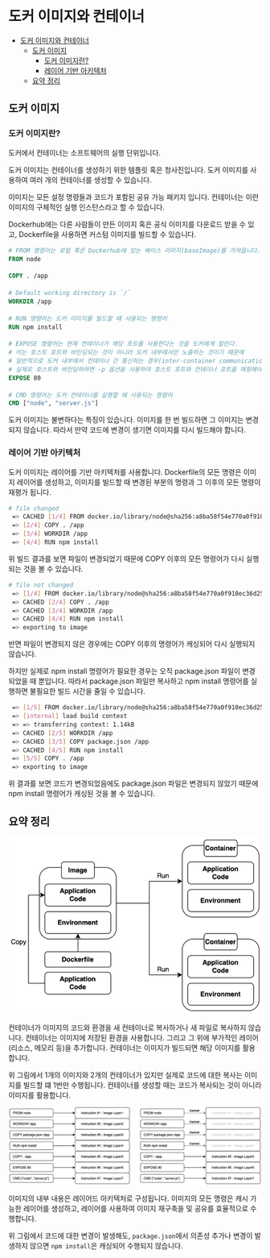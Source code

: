 # 도커 이미지와 컨테이너

- [도커 이미지와 컨테이너](#도커-이미지와-컨테이너)
  - [도커 이미지](#도커-이미지)
    - [도커 이미지란?](#도커-이미지란)
    - [레이어 기반 아키텍처](#레이어-기반-아키텍처)
  - [요약 정리](#요약-정리)

## 도커 이미지

### 도커 이미지란?

도커에서 컨테이너는 소프트웨어의 실행 단위입니다.

도커 이미지는 컨테이너를 생성하기 위한 템플릿 혹은 청사진입니다.
도커 이미지를 사용하여 여러 개의 컨테이너를 생성할 수 있습니다.

이미지는 모든 설정 명령들과 코드가 포함된 공유 가능 패키지 입니다.
컨테이너는 이런 이미지의 구체적인 실행 인스턴스라고 할 수 있습니다.

Dockerhub에는 다른 사람들이 만든 이미지 혹은 공식 이미지를 다운로드 받을 수 있고,
Dockerfile을 사용하면 커스텀 이미지를 빌드할 수 있습니다.

```dockerfile
# FROM 명령어는 로컬 혹은 Dockerhub에 있는 베이스 이미지(baseImage)를 가져옵니다.
FROM node

COPY . /app

# Default working directory is `/`
WORKDIR /app

# RUN 명령어는 도커 이미지를 빌드할 떄 사용되는 명령어
RUN npm install

# EXPOSE 명령어는 현재 컨테이너가 해당 포트를 사용한다는 것을 도커에게 알린다.
# 이는 호스트 포트와 바인딩되는 것이 아니라 도커 내부에서만 노출하는 것이기 떄문에
# 일반적으로 도커 내부에서 컨테이너 간 통신하는 경우(inter-container communication) 혹은 문서화 용도로 사용된다.
# 실제로 호스트와 바인딩하려면 -p 옵션을 사용하여 호스트 포트와 컨테이너 포트를 매핑해야 합니다.
EXPOSE 80

# CMD 명령어는 도커 컨테이너를 실행할 때 사용되는 명령어
CMD ["node", "server.js"]
```

도커 이미지는 불변하다는 특징이 있습니다. 이미지를 한 번 빌드하면 그 이미지는 변경되지 않습니다. 
따라서 만약 코드에 변경이 생기면 이미지를 다시 빌드해야 합니다.

### 레이어 기반 아키텍처

도커 이미지는 레이어를 기반 아키텍처를 사용합니다.
Dockerfile의 모든 명령은 이미지 레이어를 생성하고, 
이미지를 빌드할 때 변경된 부분의 명령과 그 이후의 모든 명령이 재평가 됩니다.

```bash
# file changed
 => CACHED [1/4] FROM docker.io/library/node@sha256:a8ba58f54e770a0f910ec  0.0s
 => [2/4] COPY . /app                                                      0.0s
 => [3/4] WORKDIR /app                                                     0.0s
 => [4/4] RUN npm install                                                  2.3s
```

위 빌드 결과를 보면 파일이 변경되었기 때문에 COPY 이후의 모든 명령어가 다시 실행되는 것을 볼 수 있습니다.

```bash
# file not changed
 => [1/4] FROM docker.io/library/node@sha256:a8ba58f54e770a0f910ec36d25f8  0.0s
 => CACHED [2/4] COPY . /app                                               0.0s
 => CACHED [3/4] WORKDIR /app                                              0.0s
 => CACHED [4/4] RUN npm install                                           0.0s
 => exporting to image                                                     0.0s
 ```

반면 파일이 변경되지 않은 경우에는 COPY 이후의 명령어가 캐싱되어 다시 실행되지 않습니다.

하지만 실제로 npm install 명령어가 필요한 경우는 오직 package.json 파일이 변경되었을 때 뿐입니다.
따라서 package.json 파일만 복사하고 npm install 명령어를 실행하면 불필요한 빌드 시간을 줄일 수 있습니다.

```bash
 => [1/5] FROM docker.io/library/node@sha256:a8ba58f54e770a0f910ec36d25f8  0.0s
 => [internal] load build context                                          0.0s
 => => transferring context: 1.14kB                                        0.0s
 => CACHED [2/5] WORKDIR /app                                              0.0s
 => CACHED [3/5] COPY package.json /app                                    0.0s
 => CACHED [4/5] RUN npm install                                           0.0s
 => [5/5] COPY . /app                                                      0.0s
 => exporting to image                                                     0.0s
 ```

위 결과를 보면 코드가 변경되었음에도 package.json 파일은 변경되지 않았기 때문에
npm install 명령어가 캐싱된 것을 볼 수 있습니다.

## 요약 정리

![docker_aws.png](images%2Fdocker_image.png)

컨테이너가 이미지의 코드와 환경을 새 컨테이너로 복사하거나 새 파일로 복사하지 않습니다.
컨테이너는 이미지에 저장된 환경을 사용합니다.
그리고 그 위에 부가적인 레이어(리소스, 메모리 등)을 추가합니다.
컨테이너는 이미지가 빌드되면 해당 이미지를 활용합니다.

위 그림에서 1개의 이미지와 2개의 컨테이너가 있지만
실제로 코드에 대한 복사는 이미지를 빌드할 떄 1번만 수행됩니다.
컨테이너를 생성할 때는 코드가 복사되는 것이 아니라
이미지를 활용합니다.

![docker_aws.png](images%2Fdocker_layered.png)

이미지의 내부 내용은 레이어드 아키텍처로 구성됩니다.
이미지의 모든 명령은 캐시 가능한 레이어를 생성하고,
레이어를 사용하여 이미지 재구축을 및 공유를 효율적으로 수행합니다.

위 그림에서 코드에 대한 변경이 발생해도,
`package.json`에서 의존성 추가나 변경이 발생하지 않으면
`npm install`은 캐싱되어 수행되지 않습니다.